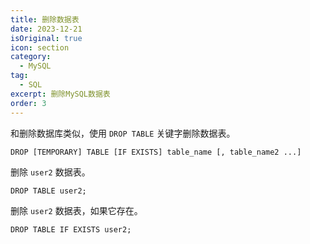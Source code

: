 ```yaml
---
title: 删除数据表
date: 2023-12-21
isOriginal: true
icon: section
category:
  - MySQL
tag:
  - SQL
excerpt: 删除MySQL数据表
order: 3
---
```


和删除数据库类似，使用 `DROP TABLE` 关键字删除数据表。

~~~sql:no-line-numbers
DROP [TEMPORARY] TABLE [IF EXISTS] table_name [, table_name2 ...]
~~~

删除 `user2` 数据表。

~~~sql:no-line-numbers
DROP TABLE user2;
~~~

删除 `user2` 数据表，如果它存在。

~~~sql:no-line-numbers
DROP TABLE IF EXISTS user2;
~~~
